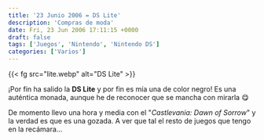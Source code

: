 ```yaml
---
title: '23 Junio 2006 = DS Lite'
description: 'Compras de moda'
date: Fri, 23 Jun 2006 17:11:15 +0000
draft: false
tags: ['Juegos', 'Nintendo', 'Nintendo DS']
categories: ['Varios']
---
```


{{< fg src="lite.webp" alt="DS Lite" >}}

¡Por fin ha salido la **DS Lite** y por fin es mía una de color negro! Es una auténtica monada, aunque he de reconocer que se mancha con mirarla :yum:

De momento llevo una hora y media con el "_Castlevania: Dawn of Sorrow_" y la verdad es que es una gozada. A ver que tal el resto de juegos que tengo en la recámara...